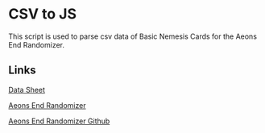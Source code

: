 # CSV to JS

This script is used to parse csv data of Basic Nemesis Cards for the Aeons End Randomizer.

## Links
[Data Sheet](https://docs.google.com/spreadsheets/d/13rYRqUClqlfXniYtfNWDj6YcpJjfIMHeuTnO_Kxxa6o/edit#gid=0)

[Aeons End Randomizer](https://aeons-end-randomizer.de)

[Aeons End Randomizer Github](https://github.com/on3iro/aeons-end-randomizer)
